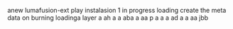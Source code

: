 anew lumafusion-ext
play
instalasion 1
in progress
loading
create the meta
data on burning
loadinga
layer
a
ah
a
a
aba
a
aa
p
a
a
a
ad
a
a
aa
jbb
